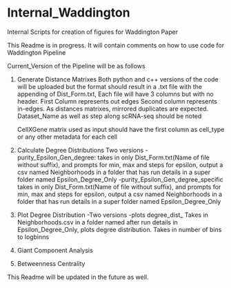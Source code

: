 # Internal_Waddington
Internal Scripts for creation of figures for Waddington Paper

This Readme is in progress. It will contain comments on how to use code for Waddington Pipeline

Current_Version of the Pipeline will be as follows

1) Generate Distance Matrixes
   Both python and c++ versions of the code will be uploaded but the format should result in a .txt file with the appending of Dist_Form.txt,
   Each file will have 3 columns but with no header. First Column represents out edges Second column represents in-edges. As distances matrixes, mirrored duplicates are expected. Dataset_Name as well as step along scRNA-seq should be noted

   CellXGene matrix used as input should have the first column as cell_type or any other metadata for each cell

2) Calculate Degree Distributions
  Two versions
  -purity_Epsilon_Gen_degree: takes in only Dist_Form.txt(Name of file without suffix), and prompts for min, max and steps for epsilon, output a csv named Neighborhoods in a folder that has run details in a super folder named Epsilon_Degree_Only
  -purity_Epsilon_Gen_degree_specific takes in only Dist_Form.txt(Name of file without suffix), and prompts for min, max and steps for epsilon, output a csv named Neighborhoods in a folder that has run details in a super folder named Epsilon_Degree_Only

3) Plot Degree Distribution
    -Two versions
    -plots degree_dist_ Takes in Neighborhoods.csv in a folder named after run details in Epsilon_Degree_Only, plots degree distribution. Takes in number of bins to logbinns
   
4) Giant Component Analysis
   
5) Betweenness Centrality


This Readme will be updated in the future as well.

